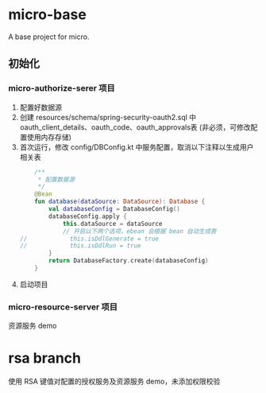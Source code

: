 # micro-base
A base project for micro.

## 初始化
### micro-authorize-serer 项目
1. 配置好数据源
2. 创建 resources/schema/spring-security-oauth2.sql 中 oauth_client_details、oauth_code、oauth_approvals表 (非必须，可修改配置使用内存存储)
3. 首次运行，修改 config/DBConfig.kt 中服务配置，取消以下注释以生成用户相关表
    ```kotlin
        /**
         * 配置数据源
         */
        @Bean
        fun database(dataSource: DataSource): Database {
            val databaseConfig = DatabaseConfig()
            databaseConfig.apply {
                this.dataSource = dataSource
                // 开启以下两个选项，ebean 会根据 bean 自动生成表
    //            this.isDdlGenerate = true
    //            this.isDdlRun = true
            }
            return DatabaseFactory.create(databaseConfig)
        }
    ```
4. 启动项目

### micro-resource-server 项目
资源服务 demo

# rsa branch
使用 RSA 键值对配置的授权服务及资源服务 demo，未添加权限校验